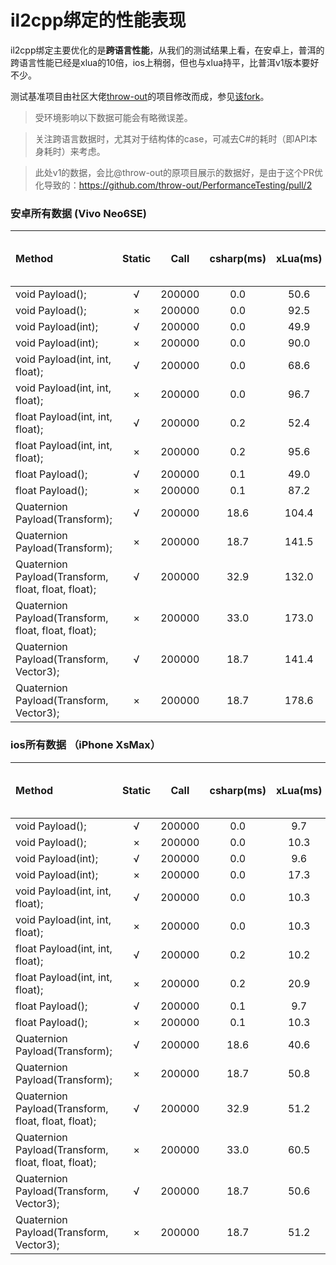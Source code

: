 # il2cpp绑定的性能表现
il2cpp绑定主要优化的是**跨语言性能**，从我们的测试结果上看，在安卓上，普洱的跨语言性能已经是xlua的10倍，ios上稍弱，但也与xlua持平，比普洱v1版本要好不少。

测试基准项目由社区大佬[throw-out](https://github.com/throw-out)的项目修改而成，参见[该fork](https://github.com/puerts/PerformanceTesting)。


> 受环境影响以下数据可能会有略微误差。

> 关注跨语言数据时，尤其对于结构体的case，可减去C#的耗时（即API本身耗时）来考虑。

> 此处v1的数据，会比@throw-out的原项目展示的数据好，是由于这个PR优化导致的：https://github.com/throw-out/PerformanceTesting/pull/2

### 安卓所有数据 (Vivo Neo6SE)
| Method                                                | Static  | Call         | csharp(ms)   | xLua(ms)  | puerts v1 with wrapper(ms) | puerts v2 reflection (ms) | puerts v2 with wrapper (ms)
| :----                                                 | :----:  | :----:       | :----:       | :----:    | :----:                     | :----:                    | :----:           
| void Payload();                                       | √       | 200000       | 0.0          | 50.6      | 25.0                       | 20.0                      | 10.0             
| void Payload();                                       | ×       | 200000       | 0.0          | 92.5      | 31.0                       | 14.0                      | 11.0             
| void Payload(int);                                    | √       | 200000       | 0.0          | 49.9      | 12.0                       | 20.0                      | 8.0              
| void Payload(int);                                    | ×       | 200000       | 0.0          | 90.0      | 15.0                       | 26.0                      | 9.0              
| void Payload(int, int, float);                        | √       | 200000       | 0.0          | 68.6      | 41.0                       | 35.0                      | 8.0              
| void Payload(int, int, float);                        | ×       | 200000       | 0.0          | 96.7      | 23.0                       | 48.0                      | 28.0             
| float Payload(int, int, float);                       | √       | 200000       | 0.2          | 52.4      | 21.0                       | 69.0                      | 31.0             
| float Payload(int, int, float);                       | ×       | 200000       | 0.2          | 95.6      | 18.0                       | 60.0                      | 41.0          
| float Payload();                                      | √       | 200000       | 0.1          | 49.0      | 26.0                       | 39.0                      | 8.0              
| float Payload();                                      | ×       | 200000       | 0.1          | 87.2      | 19.0                       | 34.0                      | 10.0             
| Quaternion Payload(Transform);                        | √       | 200000       | 18.6         | 104.4     | 77.0                       | 48.0                      | 35.0             
| Quaternion Payload(Transform);                        | ×       | 200000       | 18.7         | 141.5     | 70.0                       | 47.0                      | 36.0             
| Quaternion Payload(Transform, float, float, float);   | √       | 200000       | 32.9         | 132.0     | 77.0                       | 66.0                      | 37.0             
| Quaternion Payload(Transform, float, float, float);   | ×       | 200000       | 33.0         | 173.0     | 76.0                       | 68.0                      | 38.0             
| Quaternion Payload(Transform, Vector3);               | √       | 200000       | 18.7         | 141.4     | 115.0                      | 58.0                      | 36.0             
| Quaternion Payload(Transform, Vector3);               | ×       | 200000       | 18.7         | 178.6     | 113.0                      | 57.0                      | 38.0             

### ios所有数据 （iPhone XsMax）
| Method                                                | Static  | Call         | csharp(ms)   | xLua(ms)  | puerts v1 with wrapper(ms) | puerts v2 reflection (ms) | puerts v2 with wrapper (ms)
| :----                                                 | :----:  | :----:       | :----:       | :----:    | :----:                     | :----:                    | :----:           
| void Payload();                                       | √       | 200000       | 0.0          | 9.7       | 14.0                       | 16.0                      | 13.0  
| void Payload();                                       | ×       | 200000       | 0.0          | 10.3      | 21.0                       | 21.0                      | 19.0  
| void Payload(int);                                    | √       | 200000       | 0.0          | 9.6       | 19.0                       | 23.0                      | 15.0  
| void Payload(int);                                    | ×       | 200000       | 0.0          | 17.3      | 22.0                       | 27.0                      | 18.0  
| void Payload(int, int, float);                        | √       | 200000       | 0.0          | 10.3      | 24.0                       | 36.0                      | 20.0  
| void Payload(int, int, float);                        | ×       | 200000       | 0.0          | 10.3      | 25.0                       | 41.0                      | 23.0  
| float Payload(int, int, float);                       | √       | 200000       | 0.2          | 10.2      | 28.0                       | 54.0                      | 26.0  
| float Payload(int, int, float);                       | ×       | 200000       | 0.2          | 20.9      | 28.0                       | 56.0                      | 27.0
| float Payload();                                      | √       | 200000       | 0.1          | 9.7       | 20.0                       | 30.0                      | 20.0  
| float Payload();                                      | ×       | 200000       | 0.1          | 10.3      | 24.0                       | 36.0                      | 24.0  
| Quaternion Payload(Transform);                        | √       | 200000       | 18.6         | 40.6      | 60.0                       | 39.0                      | 32.0  
| Quaternion Payload(Transform);                        | ×       | 200000       | 18.7         | 50.8      | 62.0                       | 40.0                      | 34.0  
| Quaternion Payload(Transform, float, float, float);   | √       | 200000       | 32.9         | 51.2      | 65.0                       | 60.0                      | 41.0  
| Quaternion Payload(Transform, float, float, float);   | ×       | 200000       | 33.0         | 60.5      | 69.0                       | 62.0                      | 42.0  
| Quaternion Payload(Transform, Vector3);               | √       | 200000       | 18.7         | 50.6      | 92.0                       | 45.0                      | 36.0  
| Quaternion Payload(Transform, Vector3);               | ×       | 200000       | 18.7         | 51.2      | 94.0                       | 48.0                      | 36.0  
